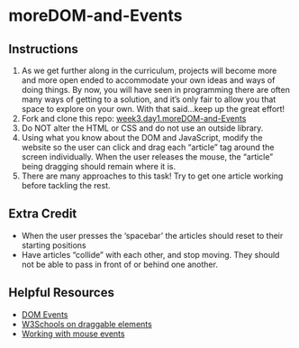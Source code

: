 # moreDOM-and-Events

## Instructions
1. As we get further along in the curriculum, projects will become more and more open ended to accommodate your own ideas and ways of doing things. By now, you will have seen in programming there are often many ways of getting to a solution, and it’s only fair to allow you that space to explore on your own. With that said...keep up the great effort!
2. Fork and clone this repo: [week3.day1.moreDOM-and-Events](https://github.com/AllStarCodeOrg/week3.day1.moreDOM-and-Events)
3. Do NOT alter the HTML or CSS and do not use an outside library.
4. Using what you know about the DOM and JavaScript, modify the website so the user can click and drag each “article” tag around the screen individually. When the user releases the mouse, the “article” being dragging should remain where it is.
5. There are many approaches to this task! Try to get one article working before tackling the rest.

## Extra Credit
- When the user presses the ‘spacebar’ the articles should reset to their starting positions
- Have articles “collide” with each other, and stop moving. They should not be able to pass in front of or behind one another.

## Helpful Resources
- [DOM Events](https://www.w3schools.com/jsref/dom_obj_event.asp)
- [W3Schools on draggable elements](https://www.w3schools.com/howto/howto_js_draggable.asp)
- [Working with mouse events](https://developer.mozilla.org/en-US/docs/Web/API/MouseEvent)


